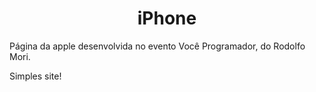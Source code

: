 <h1 align="center">iPhone</h1>

Página da apple desenvolvida no evento Você Programador, do Rodolfo Mori.

Simples site!
